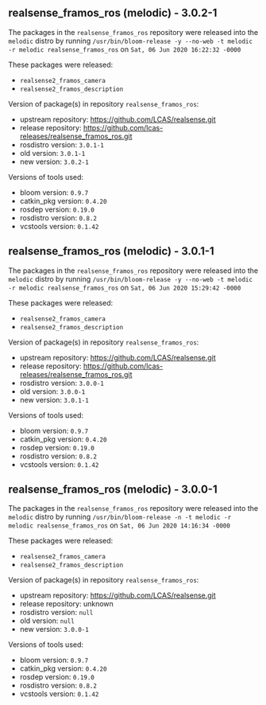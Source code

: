 ## realsense_framos_ros (melodic) - 3.0.2-1

The packages in the `realsense_framos_ros` repository were released into the `melodic` distro by running `/usr/bin/bloom-release -y --no-web -t melodic -r melodic realsense_framos_ros` on `Sat, 06 Jun 2020 16:22:32 -0000`

These packages were released:
- `realsense2_framos_camera`
- `realsense2_framos_description`

Version of package(s) in repository `realsense_framos_ros`:

- upstream repository: https://github.com/LCAS/realsense.git
- release repository: https://github.com/lcas-releases/realsense_framos_ros.git
- rosdistro version: `3.0.1-1`
- old version: `3.0.1-1`
- new version: `3.0.2-1`

Versions of tools used:

- bloom version: `0.9.7`
- catkin_pkg version: `0.4.20`
- rosdep version: `0.19.0`
- rosdistro version: `0.8.2`
- vcstools version: `0.1.42`


## realsense_framos_ros (melodic) - 3.0.1-1

The packages in the `realsense_framos_ros` repository were released into the `melodic` distro by running `/usr/bin/bloom-release -y --no-web -t melodic -r melodic realsense_framos_ros` on `Sat, 06 Jun 2020 15:29:42 -0000`

These packages were released:
- `realsense2_framos_camera`
- `realsense2_framos_description`

Version of package(s) in repository `realsense_framos_ros`:

- upstream repository: https://github.com/LCAS/realsense.git
- release repository: https://github.com/lcas-releases/realsense_framos_ros.git
- rosdistro version: `3.0.0-1`
- old version: `3.0.0-1`
- new version: `3.0.1-1`

Versions of tools used:

- bloom version: `0.9.7`
- catkin_pkg version: `0.4.20`
- rosdep version: `0.19.0`
- rosdistro version: `0.8.2`
- vcstools version: `0.1.42`


## realsense_framos_ros (melodic) - 3.0.0-1

The packages in the `realsense_framos_ros` repository were released into the `melodic` distro by running `/usr/bin/bloom-release -n -t melodic -r melodic realsense_framos_ros` on `Sat, 06 Jun 2020 14:16:34 -0000`

These packages were released:
- `realsense2_framos_camera`
- `realsense2_framos_description`

Version of package(s) in repository `realsense_framos_ros`:

- upstream repository: https://github.com/LCAS/realsense.git
- release repository: unknown
- rosdistro version: `null`
- old version: `null`
- new version: `3.0.0-1`

Versions of tools used:

- bloom version: `0.9.7`
- catkin_pkg version: `0.4.20`
- rosdep version: `0.19.0`
- rosdistro version: `0.8.2`
- vcstools version: `0.1.42`


